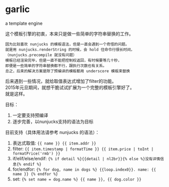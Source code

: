 garlic
======

a template engine

这个模板引擎的初衷，本来只是做一些简单的字符串替换的工作。

```
因为比较喜欢 nunjucks 的模板语法，但是一直会遇到一个奇怪的问题。
就是用 nunjucks.renderString 的时候，会 hold 住命令行很长时间，
（nunjucks.precompile 就没有问题）
模板已经渲染完毕，但是一直不能把控制权返回，有时候要等几十秒，
即便是一些简单的字符串替换都不行，跟执行次数也有关系。
总之，后来的解决方案是除了预编译的模板都用 underscore 模板来替换
```

后来遇到一些情况，就给取值表达式增加了filter的功能。  
2015年元旦期间，就想干脆试试扩展为一个完整的模板引擎好了。  
就是这样。  

目标：

1. 一定要支持预编译
2. 逐步完善，以nunjucks支持的语法为目标

目前支持（具体用法请参考 nunjucks 的语法）：

1. 表达式取值: `{{ name }} {{ item.addr }}`
2. filter: `{{ item.timestamp | formatTime }} {{ item.price | toInt | formatPrice('rmb') }}`
3. if/elif/else/endif: `{% if detail %}{{detail | nl2br}}{% else %}没有详情信息{% endif %}`
4. for/endfor: `{% for dog, name in dogs %} {{loop.index0}}. name: {{ name }} {% endfor %}`
5. set: `{% set name = dog.name %} {{ name }}, {{ dog.color }}`